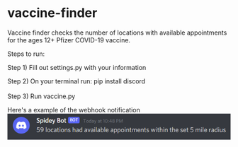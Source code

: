 # vaccine-finder

Vaccine finder checks the number of locations with available appointments for the ages 12+ Pfizer COVID-19 vaccine.

Steps to run:

Step 1) Fill out settings.py with your information

Step 2) On your terminal run: pip install discord
\
\
Step 3) Run vaccine.py



Here's a example of the webhook notification
![image info](./webhookexample.png)
